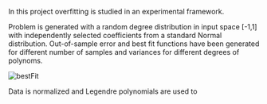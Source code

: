 In this project overfitting is studied in an experimental framework.

Problem is generated with a random degree distribution in input space [-1,1] with independently selected coefficients from a standard Normal distribution. 
Out-of-sample error and best fit functions have been generated for different number of samples and variances for different degrees of polynoms.

![bestFit](https://github.com/hmtkvs/Machine-Learning/tree/master/Overfitting/images/bestFit-1.png)




Data is normalized and Legendre polynomials are used to   
